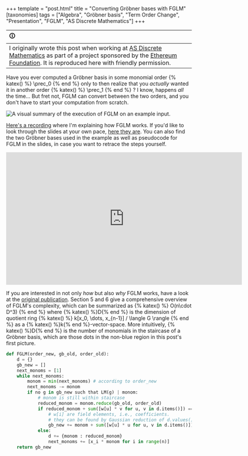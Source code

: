 +++
template = "post.html"
title = "Converting Gröbner bases with FGLM"
[taxonomies]
tags = ["Algebra", "Gröbner basis", "Term Order Change", "Presentation", "FGLM", "AS Discrete Mathematics"]
+++

| 🛈 |
| :- |
| I originally wrote this post when working at [AS Discrete Mathematics](https://asdm.gmbh) as part of a project sponsored by the [Ethereum Foundation](https://ethereum.foundation/). It is reproduced here with friendly permission. |

Have you ever computed a Gröbner basis in some monomial order
{% katex() %}
\prec_0
{% end %}
only to then realize that you _actually_ wanted it in another order
{% katex() %}
\prec_1
{% end %}
?
I know, happens _all_ the time…
But fret not, FGLM can convert between the two orders, and you don't have to start your computation from scratch.

![A visual summary of the execution of FGLM on an example input.](/blog/2020-10-22_fglm_summary.png "Left, a ")

[Here's a recording](https://www.bitchute.com/video/5TeyXMq4m7Gc/) where I'm explaining how FGLM works.
If you'd like to look through the slides at your own pace, [here they are](/blog/2020-10-22_fglm_example_animated.pdf).
You can also find the two Gröbner bases used in the example as well as pseudocode for FGLM in the slides, in case you want to retrace the steps yourself.

<p align="center">
<iframe scrolling="no" style="border: none;display:block;" src="https://www.bitchute.com/embed/5TeyXMq4m7Gc/" width="640" height="360" frameborder="0"></iframe>
</p>

If you are interested in not only _how_ but also _why_ FGLM works, have a look at the [original publication](https://doi.org/10.1006/jsco.1993.1051).
Section 5 and 6 give a comprehensive overview of FGLM's complexity, which can be summarized as
{% katex() %}
O(n\cdot D^3)
{% end %}
where {% katex() %}D{% end %} is the dimension of quotient ring
{% katex() %}
k[x_0, \dots, x_{n-1}] / \langle G \rangle
{% end %}
as a {% katex() %}k{% end %}-vector-space.
More intuitively, {% katex() %}D{% end %} is the number of monomials in the staircase of a Gröbner basis, which are those dots in the non-blue region in this post's first picture.

```python
def FGLM(order_new, gb_old, order_old):
    d = {}
    gb_new = []
    next_monoms = [1]
    while next_monoms:
        monom = min(next_monoms) # according to order_new
        next_monoms -= monom
        if no g in gb_new such that LM(g) | monom:
            # monom is still within staircase
            reduced_monom = monom.reduce(gb_old, order_old)
            if reduced_monom + sum([w[u] * v for u, v in d.items()]) == 0 for some w:
                # w[i] are field elements, i.e., coefficients.
                # they can be found by Gaussian reduction of d.values()
                gb_new += monom + sum([w[u] * u for u, v in d.items()])
            else:
                d += {monom : reduced_monom}
                next_monoms += [x_i * monom for i in range(n)]
    return gb_new
```
